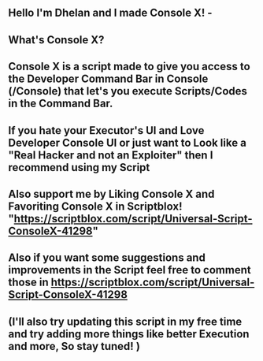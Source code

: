 Hello I'm Dhelan and I made Console X! -
-
What's Console X?
-
Console X is a script made to give you access to the Developer Command Bar in Console (/Console) that let's you execute Scripts/Codes in the Command Bar. 
-
If you hate your Executor's UI and Love Developer Console UI or just want to Look like a "Real Hacker and not an Exploiter" then I recommend using my Script
-
Also support me by Liking Console X and Favoriting Console X in Scriptblox! 
"https://scriptblox.com/script/Universal-Script-ConsoleX-41298"
-
Also if you want some suggestions and improvements in the Script feel free to comment those in https://scriptblox.com/script/Universal-Script-ConsoleX-41298
-
(I'll also try updating this script in my free time and try adding more things like better Execution and more, So stay tuned! )
-

